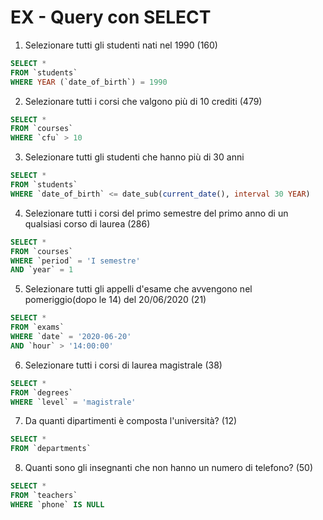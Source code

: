 # EX - Query con SELECT
1. Selezionare tutti gli studenti nati nel 1990 (160)
```sql
SELECT *
FROM `students`
WHERE YEAR (`date_of_birth`) = 1990
```
2. Selezionare tutti i corsi che valgono più di 10 crediti (479)
```sql
SELECT *
FROM `courses`
WHERE `cfu` > 10
```
3. Selezionare tutti gli studenti che hanno più di 30 anni
```sql
SELECT *
FROM `students`
WHERE `date_of_birth` <= date_sub(current_date(), interval 30 YEAR)
```
4. Selezionare tutti i corsi del primo semestre del primo anno di un qualsiasi corso di laurea (286)
```sql
SELECT *
FROM `courses`
WHERE `period` = 'I semestre'
AND `year` = 1
```
5. Selezionare tutti gli appelli d'esame che avvengono nel pomeriggio(dopo le 14) del 20/06/2020 (21)
```sql
SELECT *
FROM `exams`
WHERE `date` = '2020-06-20'
AND `hour` > '14:00:00'
```
6. Selezionare tutti i corsi di laurea magistrale (38)
```sql
SELECT *
FROM `degrees`
WHERE `level` = 'magistrale'
```
7. Da quanti dipartimenti è composta l'università? (12)
```sql
SELECT *
FROM `departments`
```
8. Quanti sono gli insegnanti che non hanno un numero di telefono? (50)
```sql
SELECT *
FROM `teachers`
WHERE `phone` IS NULL
```